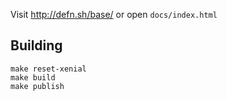 Visit http://defn.sh/base/ or open `docs/index.html`

## Building

    make reset-xenial
    make build
    make publish
